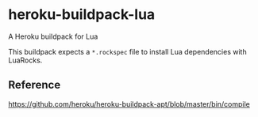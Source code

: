 # heroku-buildpack-lua

A Heroku buildpack for Lua

This buildpack expects a `*.rockspec` file
to install Lua dependencies with LuaRocks.

## Reference

https://github.com/heroku/heroku-buildpack-apt/blob/master/bin/compile
